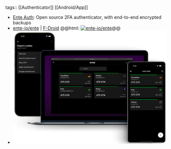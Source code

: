 tags:: [[Authenticator]] [[Android/App]]

- [Ente Auth](https://ente.io/auth/): Open source 2FA authenticator, with end-to-end encrypted backups
- [ente-io/ente](https://github.com/ente-io/ente) | [F-Droid](https://f-droid.org/packages/io.ente.auth/)
  @@html: <a href="https://github.com/ente-io/ente/"><img src="https://github-readme-stats-astronomer.vercel.app/api/pin/?username=ente-io&repo=ente&theme=tokyonight" alt="ente-io/ente"/></a>@@
- ![Ente Auth Demo](https://raw.githubusercontent.com/ente-io/ente/main/.github/assets/auth.png)